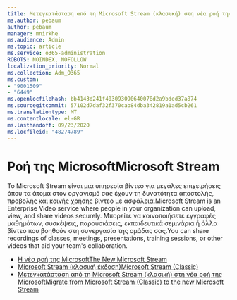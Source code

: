 ```yaml
---
title: Μετεγκατάσταση από τη Microsoft Stream (κλασική) στη νέα ροή της Microsoft
ms.author: pebaum
author: pebaum
manager: mnirkhe
ms.audience: Admin
ms.topic: article
ms.service: o365-administration
ROBOTS: NOINDEX, NOFOLLOW
localization_priority: Normal
ms.collection: Adm_O365
ms.custom:
- "9001509"
- "6449"
ms.openlocfilehash: bb4143d241f403093090640078d2a9bded37a874
ms.sourcegitcommit: 57102d7daf32f370cab84dba342819a1ad5cb261
ms.translationtype: MT
ms.contentlocale: el-GR
ms.lasthandoff: 09/23/2020
ms.locfileid: "48274789"
---
```

# <a name="microsoft-stream"></a><span data-ttu-id="668f5-102">Ροή της Microsoft</span><span class="sxs-lookup"><span data-stu-id="668f5-102">Microsoft Stream</span></span>

<span data-ttu-id="668f5-103">Το Microsoft Stream είναι μια υπηρεσία βίντεο για μεγάλες επιχειρήσεις όπου τα άτομα στον οργανισμό σας έχουν τη δυνατότητα αποστολής, προβολής και κοινής χρήσης βίντεο με ασφάλεια.</span><span class="sxs-lookup"><span data-stu-id="668f5-103">Microsoft Stream is an Enterprise Video service where people in your organization can upload, view, and share videos securely.</span></span> <span data-ttu-id="668f5-104">Μπορείτε να κοινοποιήσετε εγγραφές μαθημάτων, συσκέψεις, παρουσιάσεις, εκπαιδευτικά σεμινάρια ή άλλα βίντεο που βοηθούν στη συνεργασία της ομάδας σας.</span><span class="sxs-lookup"><span data-stu-id="668f5-104">You can share recordings of classes, meetings, presentations, training sessions, or other videos that aid your team's collaboration.</span></span>  

- [<span data-ttu-id="668f5-105">Η νέα ροή της Microsoft</span><span class="sxs-lookup"><span data-stu-id="668f5-105">The New Microsoft Stream</span></span>](https://docs.microsoft.com/stream/new-stream)
- [<span data-ttu-id="668f5-106">Microsoft Stream (κλασική έκδοση)</span><span class="sxs-lookup"><span data-stu-id="668f5-106">Microsoft Stream (Classic)</span></span>](https://docs.microsoft.com/stream/overview)
- [<span data-ttu-id="668f5-107">Μετεγκατάσταση από τη Microsoft Stream (κλασική) στη νέα ροή της Microsoft</span><span class="sxs-lookup"><span data-stu-id="668f5-107">Migrate from Microsoft Stream (Classic) to the new Microsoft Stream</span></span>](https://docs.microsoft.com/stream/classic-migration)